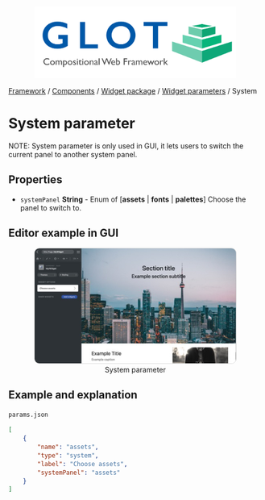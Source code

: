 <p align="center">
  <img src="../../assets/glot_logo_new.svg" width="400px" alt="glot: compositional web framework">
</p>

[Framework](../framework.md) / [Components](../components.md) / [Widget package](widget-packages.md) / [Widget parameters](widget-parameters.md) / System

# System parameter

NOTE: System parameter is only used in GUI, it lets users to switch the current panel to another system panel.

## Properties

-   `systemPanel` **String** - Enum of [**assets** | **fonts** | **palettes**] Choose the panel to switch to.

## Editor example in GUI

<p align="center">
  <img src="../../assets/components/widget-parameters-system.jpg" width="400px" alt="System parameter", style="border-radius:10px; border: 1px solid #ddd;">
<span style="display:block;">System parameter</span>
</p>

## Example and explanation

`params.json`

```json
[
    {
        "name": "assets",
        "type": "system",
        "label": "Choose assets",
        "systemPanel": "assets"
    }
]
```
